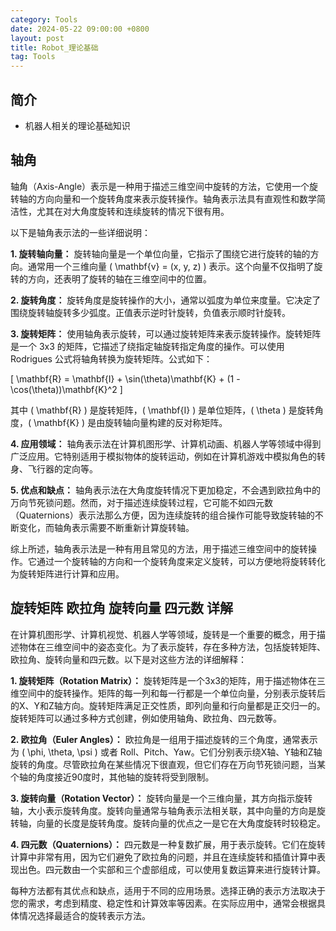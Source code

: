 ```yaml
---
category: Tools
date: 2024-05-22 09:00:00 +0800
layout: post
title: Robot_理论基础
tag: Tools
---
```

## 简介

+ 机器人相关的理论基础知识

## 轴角

轴角（Axis-Angle）表示是一种用于描述三维空间中旋转的方法，它使用一个旋转轴的方向向量和一个旋转角度来表示旋转操作。轴角表示法具有直观性和数学简洁性，尤其在对大角度旋转和连续旋转的情况下很有用。

以下是轴角表示法的一些详细说明：

**1. 旋转轴向量：** 旋转轴向量是一个单位向量，它指示了围绕它进行旋转的轴的方向。通常用一个三维向量 \( \mathbf{v} = (x, y, z) \) 表示。这个向量不仅指明了旋转的方向，还表明了旋转的轴在三维空间中的位置。

**2. 旋转角度：** 旋转角度是旋转操作的大小，通常以弧度为单位来度量。它决定了围绕旋转轴旋转多少弧度。正值表示逆时针旋转，负值表示顺时针旋转。

**3. 旋转矩阵：** 使用轴角表示旋转，可以通过旋转矩阵来表示旋转操作。旋转矩阵是一个 3x3 的矩阵，它描述了绕指定轴旋转指定角度的操作。可以使用 Rodrigues 公式将轴角转换为旋转矩阵。公式如下：

\[ \mathbf{R} = \mathbf{I} + \sin(\theta)\mathbf{K} + (1 - \cos(\theta))\mathbf{K}^2 \]

其中 \( \mathbf{R} \) 是旋转矩阵，\( \mathbf{I} \) 是单位矩阵，\( \theta \) 是旋转角度，\( \mathbf{K} \) 是由旋转轴向量构建的反对称矩阵。

**4. 应用领域：** 轴角表示法在计算机图形学、计算机动画、机器人学等领域中得到广泛应用。它特别适用于模拟物体的旋转运动，例如在计算机游戏中模拟角色的转身、飞行器的定向等。

**5. 优点和缺点：** 轴角表示法在大角度旋转情况下更加稳定，不会遇到欧拉角中的万向节死锁问题。然而，对于描述连续旋转过程，它可能不如四元数（Quaternions）表示法那么方便，因为连续旋转的组合操作可能导致旋转轴的不断变化，而轴角表示需要不断重新计算旋转轴。

综上所述，轴角表示法是一种有用且常见的方法，用于描述三维空间中的旋转操作。它通过一个旋转轴的方向和一个旋转角度来定义旋转，可以方便地将旋转转化为旋转矩阵进行计算和应用。

## 旋转矩阵 欧拉角 旋转向量 四元数 详解

在计算机图形学、计算机视觉、机器人学等领域，旋转是一个重要的概念，用于描述物体在三维空间中的姿态变化。为了表示旋转，存在多种方法，包括旋转矩阵、欧拉角、旋转向量和四元数。以下是对这些方法的详细解释：

**1. 旋转矩阵（Rotation Matrix）：**
旋转矩阵是一个3x3的矩阵，用于描述物体在三维空间中的旋转操作。矩阵的每一列和每一行都是一个单位向量，分别表示旋转后的X、Y和Z轴方向。旋转矩阵满足正交性质，即列向量和行向量都是正交归一的。旋转矩阵可以通过多种方式创建，例如使用轴角、欧拉角、四元数等。

**2. 欧拉角（Euler Angles）：**
欧拉角是一组用于描述旋转的三个角度，通常表示为 \( \phi, \theta, \psi \) 或者 Roll、Pitch、Yaw。它们分别表示绕X轴、Y轴和Z轴旋转的角度。尽管欧拉角在某些情况下很直观，但它们存在万向节死锁问题，当某个轴的角度接近90度时，其他轴的旋转将受到限制。

**3. 旋转向量（Rotation Vector）：**
旋转向量是一个三维向量，其方向指示旋转轴，大小表示旋转角度。旋转向量通常与轴角表示法相关联，其中向量的方向是旋转轴，向量的长度是旋转角度。旋转向量的优点之一是它在大角度旋转时较稳定。

**4. 四元数（Quaternions）：**
四元数是一种复数扩展，用于表示旋转。它们在旋转计算中非常有用，因为它们避免了欧拉角的问题，并且在连续旋转和插值计算中表现出色。四元数由一个实部和三个虚部组成，可以使用复数运算来进行旋转计算。

每种方法都有其优点和缺点，适用于不同的应用场景。选择正确的表示方法取决于您的需求，考虑到精度、稳定性和计算效率等因素。在实际应用中，通常会根据具体情况选择最适合的旋转表示方法。
